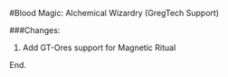 #Blood Magic: Alchemical Wizardry (GregTech Support)

###Changes:
1. Add GT-Ores support for Magnetic Ritual

End.
